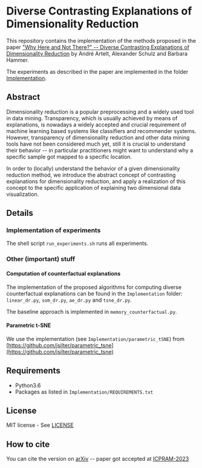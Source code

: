 # Diverse Contrasting Explanations of Dimensionality Reduction

This repository contains the implementation of the methods proposed in the paper ["Why Here and Not There?" -- Diverse Contrasting Explanations of Dimensionality Reduction](paper.pdf) by André Artelt, Alexander Schulz and Barbara Hammer.

The experiments as described in the paper are implemented in the folder [Implementation](Implementation/).

## Abstract

Dimensionality reduction is a popular preprocessing and a widely used tool in data mining. Transparency, which is usually achieved by means of explanations, is nowadays a widely accepted and crucial requirement of machine learning based systems like classifiers and recommender systems. However, transparency of dimensionality reduction and other data mining tools have not been considered much yet, still it is crucial to understand their behavior -- in particular practitioners might want to understand why a specific sample got mapped to a specific location.

In order to (locally) understand the behavior of a given dimensionality reduction method, we introduce the abstract concept of contrasting explanations for dimensionality reduction, and apply a realization of this concept to the specific application of explaining two dimensional data visualization.

## Details
### Implementation of experiments
The shell script `run_experiments.sh` runs all experiments.

### Other (important) stuff
#### Computation of counterfactual explanations

The implementation of the proposed algorithms for computing diverse counterfactual explanations can be found in the `Implementation` folder: `linear_dr.py`, `som_dr.py`, `ae_dr.py` and `tsne_dr.py`.

The baseline approach is implemented in `memory_counterfactual.py`.

#### Parametric t-SNE

We use the implementation (see `Implementation/parametric_tSNE`) from [https://github.com/jsilter/parametric_tsne](https://github.com/jsilter/parametric_tsne)

## Requirements

- Python3.6
- Packages as listed in `Implementation/REQUIREMENTS.txt`

## License

MIT license - See [LICENSE](LICENSE)

## How to cite

You can cite the version on [arXiv](http://arxiv.org/abs/2206.07391) -- paper got accepted at [ICPRAM-2023](https://icpram.scitevents.org/)
